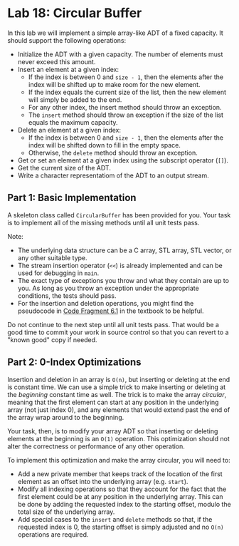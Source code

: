 # Lab 18: Circular Buffer

In this lab we will implement a simple array-like ADT of a fixed capacity. It should support the following operations:

* Initialize the ADT with a given capacity. The number of elements must never exceed this amount.
* Insert an element at a given index:
    * If the index is between 0 and `size - 1`, then the elements after the index will be shifted up to make room for the new element.
    * If the index equals the current size of the list, then the new element will simply be added to the end.
    * For any other index, the insert method should throw an exception.
    * The `insert` method should throw an exception if the size of the list equals the maximum capacity.
* Delete an element at a given index:
    * If the index is between 0 and `size - 1`, then the elements after the index will be shifted down to fill in the empty space.
    * Otherwise, the `delete` method should throw an exception.
* Get or set an element at a given index using the subscript operator (`[]`).
* Get the current size of the ADT.
* Write a character representatiom of the ADT to an output stream.

## Part 1: Basic Implementation

A skeleton class called `CircularBuffer` has been provided for you. Your task is to implement all of the missing methods until all unit tests pass.

Note:

* The underlying data structure can be a C array, STL array, STL vector, or any other suitable type.
* The stream insertion operator (`<<`) is already implemented and can be used for debugging in `main`. 
* The exact type of exceptions you throw and what they contain are up to you. As long as you throw an exception under the appropriate conditions, the tests should pass.
* For the insertion and deletion operations, you might find the pseudocode in [Code Fragment 6.1](https://learning-oreilly-com.lpclibrary.idm.oclc.org/library/view/data-structures-and/9780470383278/ch06.html#methods_insert_open_parenthesis_i_comma) in the textbook to be helpful.

Do not continue to the next step until all unit tests pass. That would be a good time to commit your work in source control so that you can revert to a "known good" copy if needed.

## Part 2: 0-Index Optimizations

Insertion and deletion in an array is `O(n)`, but inserting or deleting at the end is constant time. We can use a simple trick to make inserting or deleting at the _beginning_ constant time as well. The trick is to make the array _circular_, meaning that the first element can start at any position in the underlying array (not just index 0), and any elements that would extend past the end of the array wrap around to the beginning.

Your task, then, is to modify your array ADT so that inserting or deleting elements at the beginning is an `O(1)` operation. This optimization should not alter the correctness or performance of any other operation.

To implement this optimization and make the array circular, you will need to:

* Add a new private member that keeps track of the location of the first element as an offset into the underlying array (e.g. `start`).
* Modify all indexing operations so that they account for the fact that the first element could be at any position in the underlying array. This can be done by adding the requested index to the starting offset, modulo the total size of the underlying array.
* Add special cases to the `insert` and `delete` methods so that, if the requested index is 0, the starting offset is simply adjusted and no `O(n)` operations are required.
